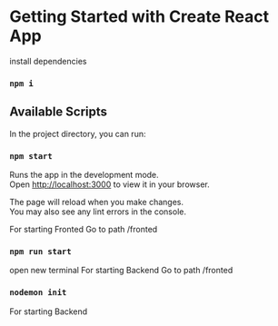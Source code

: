 # Getting Started with Create React App

 install dependencies 

 ### `npm i`

## Available Scripts

In the project directory, you can run:

### `npm start`

Runs the app in the development mode.\
Open [http://localhost:3000](http://localhost:3000) to view it in your browser.

The page will reload when you make changes.\
You may also see any lint errors in the console.

For starting Fronted
Go to path /fronted
### `npm run start`

open new terminal
For starting Backend
Go to path /fronted
### `nodemon init`

For starting Backend
